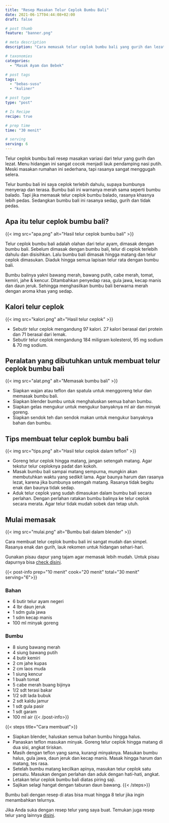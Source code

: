```yaml
---
title: "Resep Masakan Telur Ceplok Bumbu Bali"
date: 2021-06-17T04:44:08+02:00
draft: false

# post thumb
feature: "banner.png"

# meta description
description: "Cara memasak telur ceplok bumbu bali yang gurih dan lezat. Masakan rumahan yang simpel dan mudah untuk dipelajari dirumah"

# taxonomies
categories:
  - "Masak Ayam dan Bebek"

# post tags
tags:
  - "bebas-susu"
  - "kuliner"

# post type
type: "post"

# Is Recipe
recipe: true

# prep time
time: "30 menit"

# serving
serving: 6
---
```

Telur ceplok bumbu bali resep masakan variasi dari telur yang gurih dan lezat. Menu hidangan ini sangat cocok menjadi lauk pendamping nasi putih. Meski masakan rumahan ini sederhana, tapi rasanya sangat menggugah selera.

Telur bumbu bali ini saya ceplok terlebih dahulu, supaya bumbunya menyerap dan terasa. Bumbu bali ini warnanya merah sama seperti bumbu balado. Tapi jika memasak telur ceplok bumbu balado, rasanya khasnya lebih pedas. Sedangkan bumbu bali ini rasanya sedap, gurih dan tidak pedas.

## Apa itu telur ceplok bumbu bali?

{{< img src="apa.png" alt="Hasil telur ceplok bumbu bali" >}}

Telur ceplok bumbu bali adalah olahan dari telur ayam, dimasak dengan bumbu bali. Sebelum dimasak dengan bumbu bali, telur di ceplok terlebih dahulu dan disisihkan. Lalu bumbu bali dimasak hingga matang dan telur ceplok dimasukan. Diaduk hingga semua lapisan telur rata dengan bumbu bali.

Bumbu balinya yakni bawang merah, bawang putih, cabe merah, tomat, kemiri, jahe & kencur. Ditambahkan penyedap rasa, gula jawa, kecap manis dan daun jeruk. Sehingga menghasilkan bumbu bali berwarna merah dengan aroma khas yang sedap.

## Kalori telur ceplok

{{< img src="kalori.png" alt="Hasil telur ceplok" >}}


-   Sebutir telur ceplok mengandung 97 kalori. 27 kalori berasal dari protein dan 71 berasal dari lemak.
-   Sebutir telur ceplok mengandung 184 miligram kolesterol, 95 mg sodium & 70 mg sodium.

## Peralatan yang dibutuhkan untuk membuat telur ceplok bumbu bali

{{< img src="alat.png" alt="Memasak bumbu bali" >}}

-   Siapkan wajan atau teflon dan spatula untuk menggoreng telur dan memasak bumbu bali.
-   Siapkan blender bumbu untuk menghaluskan semua bahan bumbu.
-   Siapkan gelas mengukur untuk mengukur banyaknya ml air dan minyak goreng.
-   Siapkan sendok teh dan sendok makan untuk mengukur banyaknya bahan dan bumbu.

## Tips membuat telur ceplok bumbu bali

{{< img src="tips.png" alt="Hasil telur ceplok dalam teflon" >}}

-   Goreng telur ceplok hingga matang, jangan setengah matang. Agar tekstur telur ceploknya padat dan kokoh.
-   Masak bumbu bali sampai matang sempurna, mungkin akan membutuhkan waktu yang sedikit lama. Agar baunya harum dan rasanya lezat, karena jika bumbunya setengah matang. Rasanya tidak begitu enak dan baunya tidak sedap.
-   Aduk telur ceplok yang sudah dimasukan dalam bumbu bali secara perlahan. Dengan perlahan ratakan bumbu balinya ke telur ceplok secara merata. Agar telur tidak mudah sobek dan tetap utuh.

## Mulai memasak

{{< img src="mulai.png" alt="Bumbu bali dalam blender" >}}

Cara membuat telur ceplok bumbu bali ini sangat mudah dan simpel. Rasanya enak dan gurih, lauk rekomen untuk hidangan sehari-hari.

Gunakan pisau dapur yang tajam agar memasak lebih mudah. Untuk pisau dapurnya bisa [check disini](https://s.click.aliexpress.com/e/_AeB8hl).

{{< post-info prep="10 menit" cook="20 menit" total="30 menit" serving="6">}}

### Bahan

-   6 butir telur ayam negeri
-   4 lbr daun jeruk
-   1 sdm gula jawa
-   1 sdm kecap manis
-   100 ml minyak goreng

### Bumbu

-   8 siung bawang merah
-   4 siung bawang putih
-   4 butir kemiri
-   2 cm jahe kupas
-   2 cm laos muda
-   1 siung kencur
-   1 buah tomat
-   5 cabe merah buang bijinya
-   1/2 sdt terasi bakar
-   1/2 sdt lada bubuk
-   2 sdt kaldu jamur
-   1 sdt gula pasir
-   1 sdt garam
-   100 ml air
{{< /post-info>}}

{{< steps title="Cara membuat">}}
-   Siapkan blender, haluskan semua bahan bumbu hingga halus.
-   Panaskan teflon masukan minyak. Goreng telur ceplok hingga matang di dua sisi, angkat tiriskan.
-   Masih dengan teflon yang sama, kurangi minyaknya. Masukan bumbu halus, gula jawa, daun jeruk dan kecap manis. Masak hingga harum dan matang, tes rasa.
-   Setelah bumbu matang kecilkan apinya, masukan telur ceplok satu persatu. Masukan dengan perlahan dan aduk dengan hati-hati, angkat.
-   Letakan telur ceplok bumbu bali diatas piring saji.
-   Sajikan selagi hangat dengan taburan daun bawang.
{{< /steps>}}

Bumbu bali dengan resep di atas bisa muat hingga 8 telur jika ingin menambahkan telurnya.

Jika Anda suka dengan resep telur yang saya buat. Temukan juga resep telur yang lainnya [disini](/categories/masak-ayam-dan-bebek/).